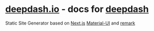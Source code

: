 # [deepdash.io](https://deepdash.io/) - docs for [deepdash](https://github.com/YuriGor/deepdash)
Static Site Generator based on [Next.js](https://nextjs.org/learn/excel/static-html-export) [Material-UI](https://material-ui.com/) and [remark](https://remark.js.org/)